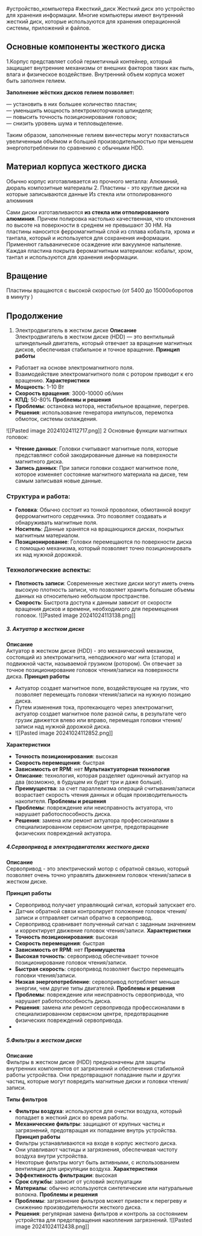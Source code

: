 #устройство_компьютера #жесткий_диск 
Жесткий диск это устройство для хранения информации. Многие компьютеры имеют внутренний жесткий диск, которые используются для хранения операционной системы, приложений и файлов. 
## Основные компоненты жесткого диска
1.Корпус представляет собой герметичный контейнер, который защищает внутренние механизмы от внешних факторов таких как пыль, влага и физическое воздействие. Внутренний объем корпуса может быть заполнен гелием.

**Заполнение жёстких дисков гелием позволяет:**

— установить в них большее количество пластин;  
— уменьшить мощность электромоторчиков шпинделя;  
— повысить точность позиционирования головок;  
— снизить уровень шума и тепловыделение.

Таким образом, заполненные гелием винчестеры могут похвастаться увеличенным объёмом и большей производительностью при меньшем энергопотреблении по сравнению с обычными HDD.
## Материал корпуса жесткого диска
Обычно корпус изготавливается из прочного металла: Алюминий, дюраль композитные материалы
2. Пластины - это круглые диски на которые записываются данные
Из стекла или отполированного алюминия

Сами диски изготавливаются **из стекла или отполированного алюминия**. Причем полировка настолько качественная, что отклонения по высоте на поверхности в среднем не превышают 30 НМ. На пластины наносится ферромагнитный слой из сплава кобальта, хрома и тантала, который и используется для сохранения информации. Применяют гальваническое осаждение или вакуумное напыление. Каждая пластина покрыта феромагнитным материалом: кобальт, хром, тантал и используются для хранения информации.
## Вращение
Пластины вращаются с высокой скоростью (от 5400 до 15000оборотов в минуту )

## Продолжение
1. Электродвигатель в жестком диске
**Описание**  
Электродвигатель в жестком диске (HDD) — это вентильный шпиндельный двигатель, который отвечает за вращение магнитных дисков, обеспечивая стабильное и точное вращение.
**Принцип работы**
- Работает на основе электромагнитного поля.
- Взаимодействие электромагнитного поля с ротором приводит к его вращению.
**Характеристики**
- **Мощность**: 1-10 Вт
- **Скорость вращения**: 3000-10000 об/мин
- **КПД**: 50-80%
**Проблемы и решения**
- **Проблемы**: остановка мотора, нестабильное вращение, перегрев.
- **Решения**: использование генератора импульсов, перемотка обмоток, системы охлаждения.

![[Pasted image 20241024112717.png]]
2  Основные функции магнитных головок:

- **Чтение данных**: Головки считывают магнитные поля, которые представляют собой закодированные данные на поверхности магнитного диска.
- **Запись данных**: При записи головки создают магнитное поле, которое изменяет состояние магнитного материала на диске, тем самым записывая новые данные.

### Структура и работа:

- **Головка**: Обычно состоит из тонкой проволоки, обмотанной вокруг ферромагнитного сердечника. Это позволяет создавать и обнаруживать магнитные поля.
- **Носитель**: Данные хранятся на вращающихся дисках, покрытых магнитным материалом.
- **Позиционирование**: Головки перемещаются по поверхности диска с помощью механизма, который позволяет точно позиционировать их над нужной дорожкой.

### Технологические аспекты:

- **Плотность записи**: Современные жесткие диски могут иметь очень высокую плотность записи, что позволяет хранить большие объемы данных на относительно небольшом пространстве.
- **Скорость**: Быстрота доступа к данным зависит от скорости вращения дисков и времени, необходимого для перемещения головок.
![[Pasted image 20241024113138.png]]
##### 3. Актуатор в жестком диске
**Описание**  
Актуатор в жестком диске (HDD) - это механический механизм, состоящий из электромагнита, неподвижного маг нита (статора) и подвижной части, называемой грузиком (ротором). Он отвечает за точное позиционирование головок чтения/записи на поверхности диска.
**Принцип работы**
- Актуатор создает магнитное поле, воздействующее на грузик, что позволяет перемещать головки чтения/записи на нужную позицию диска.
- Путем изменения тока, протекающего через электромагнит, актуатор создает магнитное поле разной силы, в результате чего грузик движется влево или вправо, перемещая головки чтения/записи над нужной дорожкой диска. 
- ![[Pasted image 20241024112852.png]]

**Характеристики**
- **Точность позиционирования**: высокая
- **Скорость перемещения**: быстрая
- **Зависимость от RPM**: нет
**Мультиактуаторная технология**
- **Описание**: технология, которая разделяет одиночный актуатор на два (возможно, в будущем их будет три и даже больше).
- **Преимущества**: за счет параллелизма операций считывания/записи возрастает скорость чтения данных и общая производительность накопителя.
**Проблемы и решения**
- **Проблемы**: повреждение или неисправность актуатора, что нарушает работоспособность диска.
- **Решения**: замена или ремонт актуатора профессионалами в специализированном сервисном центре, предотвращение физических повреждений актуатора.

##### 4.Сервопривод в электродвигателях жесткого диска
**Описание**  
Сервопривод - это электрический мотор с обратной связью, который позволяет очень точно управлять движением головок чтения/записи в жестком диске.

**Принцип работы**
- Сервопривод получает управляющий сигнал, который запускает его.
- Датчик обратной связи контролирует положение головок чтения/записи и отправляет сигнал обратно в сервопривод.
- Сервопривод сравнивает полученный сигнал с заданным значением и корректирует движение головок чтения/записи.
**Характеристики**
- **Точность позиционирования**: высокая
- **Скорость перемещения**: быстрая
- **Зависимость от RPM**: нет
**Преимущества**
- **Высокая точность**: сервопривод обеспечивает точное позиционирование головок чтения/записи.
- **Быстрая скорость**: сервопривод позволяет быстро перемещать головки чтения/записи.
- **Низкая энергопотребление**: сервопривод потребляет меньше энергии, чем другие типы двигателей.
**Проблемы и решения**
- **Проблемы**: повреждение или неисправность сервопривода, что нарушает работоспособность диска.
- **Решения**: замена или ремонт сервопривода профессионалами в специализированном сервисном центре, предотвращение физических повреждений сервопривода.
- 
##### 5.Фильтры в жестком диске
**Описание**  
Фильтры в жестком диске (HDD) предназначены для защиты внутренних компонентов от загрязнений и обеспечения стабильной работы устройства. Они предотвращают попадание пыли и других частиц, которые могут повредить магнитные диски и головки чтения/записи.

**Типы фильтров**
- **Фильтры воздуха**: используются для очистки воздуха, который попадает в жесткий диск во время работы.
- **Механические фильтры**: защищают от крупных частиц и загрязнений, предотвращая их попадание внутрь устройства.
**Принцип работы**
- Фильтры устанавливаются на входе в корпус жесткого диска.
- Они улавливают частицы и загрязнения, обеспечивая чистоту воздуха внутри устройства.
- Некоторые фильтры могут быть активными, с использованием вентиляции для циркуляции воздуха.
**Характеристики**
- **Эффективность фильтрации**: высокая
- **Срок службы**: зависит от условий эксплуатации
- **Материалы**: обычно используются синтетические или натуральные волокна.
**Проблемы и решения**
- **Проблемы**: загрязнение фильтров может привести к перегреву и снижению производительности жесткого диска.
- **Решения**: регулярная замена фильтров и контроль за состоянием устройства для предотвращения накопления загрязнений. ![[Pasted image 20241024112438.png]]